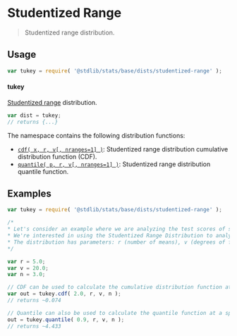 <!--

@license Apache-2.0

Copyright (c) 2022 The Stdlib Authors.

Licensed under the Apache License, Version 2.0 (the "License");
you may not use this file except in compliance with the License.
You may obtain a copy of the License at

   http://www.apache.org/licenses/LICENSE-2.0

Unless required by applicable law or agreed to in writing, software
distributed under the License is distributed on an "AS IS" BASIS,
WITHOUT WARRANTIES OR CONDITIONS OF ANY KIND, either express or implied.
See the License for the specific language governing permissions and
limitations under the License.

-->

# Studentized Range

> Studentized range distribution.

<section class="usage">

## Usage

```javascript
var tukey = require( '@stdlib/stats/base/dists/studentized-range' );
```

#### tukey

[Studentized range][studentized-range] distribution.

```javascript
var dist = tukey;
// returns {...}
```

The namespace contains the following distribution functions:

<!-- <toc pattern="*+(cdf|pdf|mgf|quantile)*"> -->

<div class="namespace-toc">

-   <span class="signature">[`cdf( x, r, v[, nranges=1] )`][@stdlib/stats/base/dists/studentized-range/cdf]</span><span class="delimiter">: </span><span class="description">Studentized range distribution cumulative distribution function (CDF).</span>
-   <span class="signature">[`quantile( p, r, v[, nranges=1] )`][@stdlib/stats/base/dists/studentized-range/quantile]</span><span class="delimiter">: </span><span class="description">Studentized range distribution quantile function.</span>

</div>

<!-- </toc> -->

</section>

<!-- /.usage -->

<section class="examples">

## Examples

<!-- TODO: better examples -->

<!-- eslint no-undef: "error" -->

```javascript
var tukey = require( '@stdlib/stats/base/dists/studentized-range' );

/*
* Let's consider an example where we are analyzing the test scores of students in a class.
* We're interested in using the Studentized Range Distribution to analyze the range of scores.
* The distribution has parameters: r (number of means), v (degrees of freedom), and n (number of ranges).
*/

var r = 5.0;
var v = 20.0;
var n = 3.0;

// CDF can be used to calculate the cumulative distribution function at a specific value:
var out = tukey.cdf( 2.0, r, v, n );
// returns ~0.074

// Quantile can also be used to calculate the quantile function at a specific probability:
out = tukey.quantile( 0.9, r, v, n );
// returns ~4.433
```

</section>

<!-- /.examples -->

<!-- Section for related `stdlib` packages. Do not manually edit this section, as it is automatically populated. -->

<section class="related">

</section>

<!-- /.related -->

<!-- Section for all links. Make sure to keep an empty line after the `section` element and another before the `/section` close. -->

<section class="links">

[studentized-range]: https://en.wikipedia.org/wiki/Studentized_range_distribution

<!-- <toc-links> -->

[@stdlib/stats/base/dists/studentized-range/cdf]: https://github.com/stdlib-js/stats/tree/main/base/dists/studentized-range/cdf

[@stdlib/stats/base/dists/studentized-range/quantile]: https://github.com/stdlib-js/stats/tree/main/base/dists/studentized-range/quantile

<!-- </toc-links> -->

</section>

<!-- /.links -->
